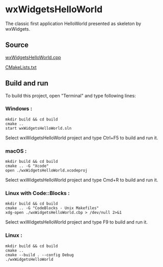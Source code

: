 # wxWidgetsHelloWorld

The classic first application HelloWorld presented as skeleton by wxWidgets.

## Source

[wxWidgetsHelloWorld.cpp](wxWidgetsHelloWorld.cpp)

[CMakeLists.txt](CMakeLists.txt)

## Build and run

To build this project, open "Terminal" and type following lines:

### Windows :

``` shell
mkdir build && cd build
cmake .. 
start wxWidgetsHelloWorld.sln
```

Select wxWidgetsHelloWorld project and type Ctrl+F5 to build and run it.

### macOS :

``` shell
mkdir build && cd build
cmake .. -G "Xcode"
open ./wxWidgetsHelloWorld.xcodeproj
```

Select wxWidgetsHelloWorld project and type Cmd+R to build and run it.

### Linux with Code::Blocks :

``` shell
mkdir build && cd build
cmake .. -G "CodeBlocks - Unix Makefiles"
xdg-open ./wxWidgetsHelloWorld.cbp > /dev/null 2>&1
```

Select wxWidgetsHelloWorld project and type F9 to build and run it.

### Linux :

``` shell
mkdir build && cd build
cmake .. 
cmake --build . --config Debug
./wxWidgetsHelloWorld
```
